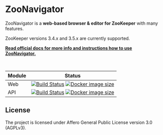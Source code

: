 ZooNavigator
============

ZooNavigator is a **web-based browser & editor for ZooKeeper** with many features.


ZooKeeper versions 3.4.x and 3.5.x are currently supported.


[**Read official docs for more info and instructions how to use ZooNavigator.**](https://www.elkozmon.com/zoonavigator)


<br/>


Module | Status
--- | --- 
Web | [![Build Status](https://travis-ci.org/elkozmon/zoonavigator-web.svg?branch=master)](https://travis-ci.org/elkozmon/zoonavigator-web) [![Docker image size](https://images.microbadger.com/badges/image/elkozmon/zoonavigator-web.svg)](https://hub.docker.com/r/elkozmon/zoonavigator-web)
API | [![Build Status](https://travis-ci.org/elkozmon/zoonavigator-api.svg?branch=master)](https://travis-ci.org/elkozmon/zoonavigator-api) [![Docker image size](https://images.microbadger.com/badges/image/elkozmon/zoonavigator-api.svg)](https://hub.docker.com/r/elkozmon/zoonavigator-api)


License
-------

The project is licensed under Affero General Public License version 3.0 (AGPLv3).
